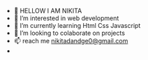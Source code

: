 - 👋 HELLOW I AM NIKITA
- 👀 I’m interested in web development
- 🌱 I’m currently learning Html Css Javascript
- 💞️ I’m looking to colaborate on projects
- 📫  reach me nikitadandge0@gmail.com
- 

<!---
NikkiDandge/NikkiDandge is a ✨ special ✨ repository because its `README.md` (this file) appears on your GitHub profile.
You can click the Preview link to take a look at your changes.
--->
